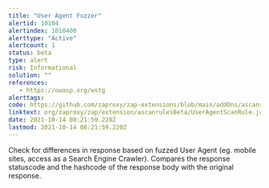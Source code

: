 ```yaml
---
title: "User Agent Fuzzer"
alertid: 10104
alertindex: 1010400
alerttype: "Active"
alertcount: 1
status: beta
type: alert
risk: Informational
solution: ""
references:
   - https://owasp.org/wstg
alerttags: 
code: https://github.com/zaproxy/zap-extensions/blob/main/addOns/ascanrulesBeta/src/main/java/org/zaproxy/zap/extension/ascanrulesBeta/UserAgentScanRule.java
linktext: org/zaproxy/zap/extension/ascanrulesBeta/UserAgentScanRule.java
date: 2021-10-14 08:21:59.220Z
lastmod: 2021-10-14 08:21:59.220Z
---
```

Check for differences in response based on fuzzed User Agent (eg. mobile sites, access as a Search Engine Crawler). Compares the response statuscode and the hashcode of the response body with the original response.
